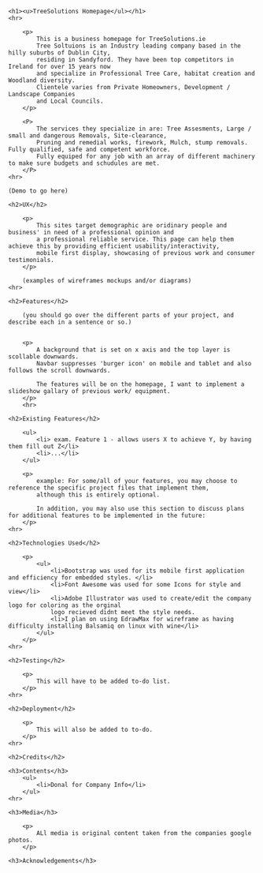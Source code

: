     <h1><u>TreeSolutions Homepage</ul></h1> 
    <hr>
        
        <p> 
            This is a business homepage for TreeSolutions.ie
            Tree Soltuions is an Industry leading company based in the hilly suburbs of Dublin City,
            residing in Sandyford. They have been top competitors in Ireland for over 15 years now
            and specialize in Professional Tree Care, habitat creation and Woodland diversity.
            Clientele varies from Private Homeowners, Development / Landscape Companies
            and Local Councils.
        </p>

        <P> 
            The services they specialize in are: Tree Assesments, Large / small and dangerous Removals, Site-clearance,
            Pruning and remedial works, firework, Mulch, stump removals. Fully qualified, safe and competent workforce. 
            Fully equiped for any job with an array of different machinery to make sure budgets and schudules are met.
        </P>
    <hr>

    (Demo to go here)

    <h2>UX</h2>

        <p>
            This sites target demographic are oridinary people and business' in need of a professional opinion and 
            a professional reliable service. This page can help them achieve this by providing efficient usability/interactivity,
            mobile first display, showcasing of previous work and consumer testimonials.  
        </p>

        (examples of wireframes mockups and/or diagrams)
    <hr>

    <h2>Features</h2>

        (you should go over the different parts of your project, and describe each in a sentence or so.)
        

        <p>
            A background that is set on x axis and the top layer is scollable downwards.
            Navbar suppresses 'burger icon' on mobile and tablet and also follows the scroll downwards.

            The features will be on the homepage, I want to implement a slideshow gallary of previous work/ equipment. 
        </p>
        <hr>

    <h2>Existing Features</h2>

        <ul>
            <li> exam. Feature 1 - allows users X to achieve Y, by having them fill out Z</li>
            <li>...</li>
        </ul>

        <p> 
            example: For some/all of your features, you may choose to reference the specific project files that implement them,
            although this is entirely optional.

            In addition, you may also use this section to discuss plans for additional features to be implemented in the future:
        </p>
    <hr>

    <h2>Technologies Used</h2>

        <p>
            <ul>
                <li>Bootstrap was used for its mobile first application and efficiency for embedded styles. </li>
                <li>Font Awesome was used for some Icons for style and view</li>
                <li>Adobe Illustrator was used to create/edit the company logo for coloring as the orginal
                logo recieved didnt meet the style needs.
                <li>I plan on using EdrawMax for wireframe as having difficulty installing Balsamiq on linux with wine</li>
            </ul> 
        </p>
    <hr>

    <h2>Testing</h2>

        <p>
            This will have to be added to-do list. 
        </p>
    <hr>

    <h2>Deployment</h2>

        <p>
            This will also be added to to-do.
        </p>
    <hr>

    <h2>Credits</h2>

    <h3>Contents</h3>
        <ul>
            <li>Donal for Company Info</li>
        </ul>
    <hr>

    <h3>Media</h3>

        <p>
            ALl media is original content taken from the companies google photos.
        </p>

    <h3>Acknowledgements</h3>



